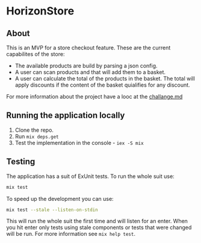 # HorizonStore

## About
This is an MVP for a store checkout feature. These are the current capabilites of the store:
- The available products are build by parsing a json config.
- A user can scan products and that will add them to a basket.
- A user can calculate the total of the products in the basket. The total will apply discounts if the content of the
  basket quialifies for any discount.

For more information about the project have a looc at the [challange.md](challange.md)

## Running the application locally

1. Clone the repo.
2. Run `mix deps.get`
3. Test the implementation in the console - `iex -S mix`

## Testing

The application has a suit of ExUnit tests. To run the whole suit use:

```bash
mix test
```

To speed up the development you can use:

```bash
mix test --stale --listen-on-stdin
```

This will run the whole suit the first time and will listen for an enter. When you hit enter only tests using stale
components or tests that were changed will be run. For more information see `mix help test`.
